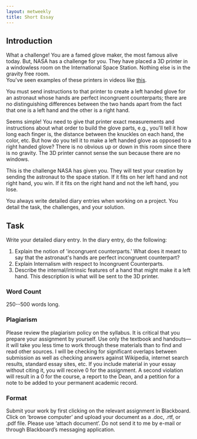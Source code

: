 ```yaml
---
layout: metweekly
title: Short Essay
---
```



## Introduction

What a challenge! You are a famed glove maker, the most famous alive today. But, NASA has a challenge for you. They have placed a 3D printer in a windowless room on the International Space Station. Nothing else is in the gravity free room.  
You've seen examples of these printers in videos like [this](https://www.youtube.com/watch?v=C8NFLWFrGxc). 

You must send instructions to that printer to create a left handed glove for an astronaut whose hands are perfect incongruent counterparts; there are no distinguishing differences between the two hands apart from the fact that one is a left hand and the other is a right hand.   

Seems simple! You need to give that printer exact measurements and instructions about what order to build the glove parts, e.g., you'll tell it how long each finger is, the distance between the knuckles on each hand, the color, etc. But how do you tell it to make a left handed glove as opposed to a right handed glove? There is no obvious up or down in this room since there is no gravity. The 3D printer cannot sense the sun because there are no windows. 

This is the challenge NASA has given you. They will test your creation by sending the astronaut to the space station. If it fits on her left hand and not right hand, you win. If it fits on the right hand and not the left hand, you lose.  

You always write detailed diary entries when working on a project. You detail the task, the challenges, and your solution.

## Task
Write your detailed diary entry. In the diary entry, do the following:  

1. Explain the notion of 'incongruent counterparts.' What does it meant to say that the astronaut's hands are perfect incongruent counterpart?
2. Explain Internalism with respect to Incongruent Counterparts.   
2. Describe the internal/intrinsic features of a hand that might make it a left hand. This description is what will be sent to the 3D printer. 
 


### Word Count

250--500 words long. 


### Plagiarism

Please review the plagiarism policy on the syllabus. It is critical that you prepare your assignment by yourself. Use only the textbook and handouts—it will take you less time to work through these materials than to find and read other sources. I will be checking for significant overlaps between submission as well as checking answers against Wikipedia, internet search results, standard essay sites, etc. If you include material in your essay without citing it, you will receive 0 for the assignment. A second violation will result in a 0 for the course, a report to the Dean, and a petition for a note to be added to your permanent academic record.

### Format

Submit your work by first clicking on the relevant assignment in Blackboard. Click on ‘browse computer’ and upload your document as a .doc, .rtf, or .pdf file. Please use ‘attach document’. Do not send it to me by e-mail or through Blackboard’s messaging application.


